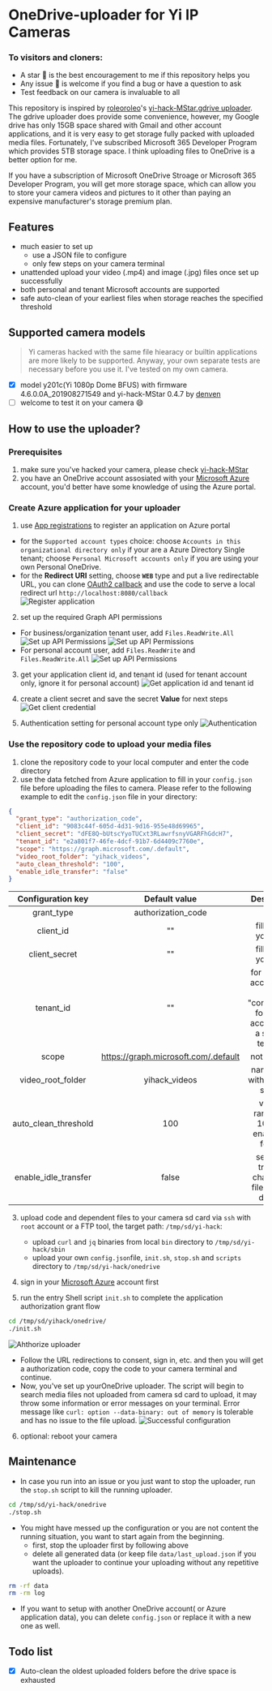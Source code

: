 # OneDrive-uploader for Yi IP Cameras

### To visitors and cloners:
- A star 🌟 is the best encouragement to me if this repository helps you
- Any issue 🐛 is welcome if you find a bug or have a question to ask
- Test feedback on our camera is invaluable to all



This repository is inspired by [roleoroleo](https://github.com/roleoroleo)'s [yi-hack-MStar.gdrive uploader](https://github.com/roleoroleo/yi-hack-MStar.gdrive). The gdrive uploader does provide some convenience, however, my Google drive has only 15GB space shared with Gmail and other account applications, and it is very easy to get storage fully packed with uploaded media files. Fortunately, I've subscribed Microsoft 365 Developer Program which provides 5TB storage space. I think uploading files to OneDrive is a better option for me.

If you have a subscription of Microsoft OneDrive Stroage or Microsoft 365 Developer Program, you will get more storage space, which can allow you to store your camera videos and pictures to it other than paying an expensive manufacturer's storage premium plan.

## Features
- much easier to set up
  - use a JSON file to configure
  - only few steps on your camera terminal
- unattended upload your video (.mp4) and image (.jpg) files once set up successfully
- both personal and tenant Microsoft accounts are supported
- safe auto-clean of your earliest files when storage reaches the specified threshold

## Supported camera models
> Yi cameras hacked with the same file hiearacy or builtin applications are more likely to be supported. Anyway, your own separate tests are necessary before you use it. I've tested on my own camera.
  - [x] model y201c(Yi 1080p Dome BFUS) with firmware 4.6.0.0A_201908271549 and yi-hack-MStar 0.4.7 by [denven](https://github.com/denven)
  - [ ] welcome to test it on your camera :smile:

## How to use the uploader?
### Prerequisites
1. make sure you've hacked your camera, please check [yi-hack-MStar](https://github.com/roleoroleo/yi-hack-MStar)
2. you have an OneDrive account assosiated with your [Microsoft Azure](https://portal.azure.com/) account, you'd better have some knowledge of using the Azure portal.


### Create Azure application for your uploader
1. use [App registrations](https://portal.azure.com/#view/Microsoft_AAD_RegisteredApps/ApplicationsListBlade) to register an application on Azure portal 
  - for the `Supported account types` choice: choose `Accounts in this organizational directory only` if your are a Azure Directory Single tenant; choose `Personal Microsoft accounts only` if you are using your own Personal OneDrive.
  - for the **Redirect URI** setting, choose **`WEB`** type and put a live redirectable URL, you can clone [OAuth2 callback](https://github.com/denven/oauthopencallback) and use the code to serve a local redirect url `http://localhost:8080/callback`  
![Register application](./screenshots/register_application.png)


2. set up the required Graph API permissions
- For business/organization tenant user, add `Files.ReadWrite.All`
![Set up API Permissions](./screenshots/API_permissions_1.png)
![Set up API Permissions](./screenshots/API_permissions_2.png)
- For personal account user, add `Files.ReadWrite` and `Files.ReadWrite.All`
![Set up API Permissions](./screenshots/API_permissions_Personal.png)


3. get your application client id, and tenant id (used for tenant account only, ignore it for personal account)
![Get application id and tenant id](./screenshots/client_id_tenant_id.png)

4. create a client secret and save the secret **Value** for next steps
![Get client credential](./screenshots/client_secret.png)

5. Authentication setting for personal account type only
![Authentication](./screenshots/personal_authentication.png)   

### Use the repository code to upload your media files
1. clone the repository code to your local computer and enter the code directory
2. use the data fetched from Azure application to fill in your `config.json` file before uploading the files to camera. Please refer to the following example to edit the `config.json` file in your directory:
```Json
{
  "grant_type": "authorization_code",
  "client_id": "9083c44f-605d-4d31-9d16-955e48d69965",
  "client_secret": "dFE8Q~bUtscYyoTUCxt3RLawrfsnyVGARFhGdcH7",
  "tenant_id": "e2a801f7-46fe-4dcf-91b7-6d4409c7760e",
  "scope": "https://graph.microsoft.com/.default",
  "video_root_folder": "yihack_videos",
  "auto_clean_threshold": "100",
  "enable_idle_transfer": "false"
}
```

  
|     Configuration key   |      Default value      |    Description      |
| :---------------------: | :---------------------: |  :----------------: |
|    grant_type | authorization_code | 
|    client_id | "" |  fill in with your data
|    client_secret | "" | fill in with your data
|    tenant_id | "" | for personal account, set it as "consumers"; for tenant account, set a specific tenant id
|    scope | https://graph.microsoft.com/.default | not required
|    video_root_folder | yihack_videos |  name string without white spaces
|    auto_clean_threshold | 100 |  value in range [50, 100) will enable this feature
|    enable_idle_transfer | false |  setting to true has chances of files upload delayed


3. upload code and dependent files to your camera sd card via `ssh` with `root` account or a FTP tool, the target path: `/tmp/sd/yi-hack`:
   - upload `curl` and `jq` binaries from local `bin` directory to `/tmp/sd/yi-hack/sbin`
   - upload your own `config.json`file, `init.sh`, `stop.sh` and `scripts` directory to `/tmp/sd/yi-hack/onedrive`

4. sign in your [Microsoft Azure](https://login.microsoftonline.com/) account first
5. run the entry Shell script `init.sh` to complete the application authorization grant flow

```bash
cd /tmp/sd/yihack/onedrive/
./init.sh
```
![Ahthorize uploader](./screenshots/application_authorization.png)

- Follow the URL redirections to consent, sign in, etc. and then you will get a authorization code, copy the code to your camera terminal and continue.
- Now, you've set up yourOneDrive uploader. The script will begin to search media files not uploaded from camera sd card to upload, it may throw some information or error messages on your terminal. Error message like `curl: option --data-binary: out of memory` is tolerable and has no issue to the file upload.
![Successful configuration](./screenshots/successful_configuration.png)


6. optional: reboot your camera

## Maintenance 

- In case you run into an issue or you just want to stop the uploader, run the `stop.sh` script to kill the running uploader.
```bash
cd /tmp/sd/yi-hack/onedrive
./stop.sh
```
- You might have messed up the configuration or you are not content the running situation, you want to start again from the beginning.
  - first, stop the uploader first by following above
  - delete all generated data (or keep file `data/last_upload.json` if you want the uploader to continue your uploading without any repetitive uploads).
```bash
rm -rf data
rm -rm log
```
  - If you want to setup with another OneDrive account( or Azure application data), you can delete `config.json` or replace it with a new one as well.



## Todo list
- [x] Auto-clean the oldest uploaded folders before the drive space is exhausted